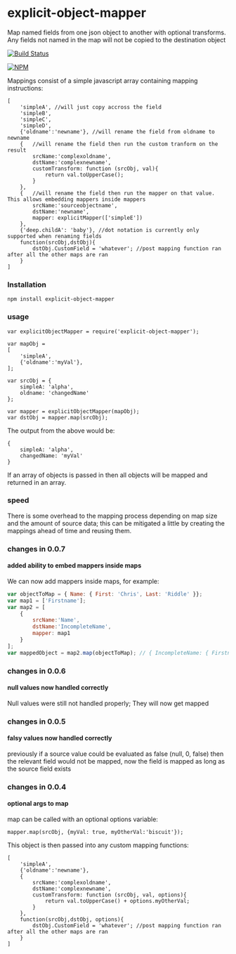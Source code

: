 explicit-object-mapper
======================

Map named fields from one json object to another with optional transforms. Any fields not named in the map will not be copied to the destination object

[![Build Status](https://travis-ci.org/opentable/explicit-object-mapper.svg?branch=master)](https://travis-ci.org/opentable/explicit-object-mapper)

[![NPM](https://nodei.co/npm/explicit-object-mapper.png)](https://nodei.co/npm/explicit-object-mapper)

Mappings consist of a simple javascript array containing mapping instructions:

	[
		'simpleA', //will just copy accross the field
		'simpleB',
		'simpleC',
		'simpleD',
		{'oldname':'newname'}, //will rename the field from oldname to newname
		{	//will rename the field then run the custom tranform on the result
			srcName:'complexoldname',
			dstName:'complexnewname',
			customTransform: function (srcObj, val){
				return val.toUpperCase();
			}
		},
        {	//will rename the field then run the mapper on that value. This allows embedding mappers inside mappers
            srcName:'sourceobjectname',
            dstName:'newname',
            mapper: explicitMapper(['simpleE'])
        },
		{'deep.childA': 'baby'}, //dot notation is currently only supported when renaming fields
		function(srcObj,dstObj){
			dstObj.CustomField = 'whatever'; //post mapping function ran after all the other maps are ran 
		}
	]
	
### Installation
	npm install explicit-object-mapper

### usage

	var explicitObjectMapper = require('explicit-object-mapper');
	
	var mapObj = 
	[
		'simpleA',
		{'oldname':'myVal'},
	];

	var srcObj = {
		simpleA: 'alpha',
		oldname: 'changedName'
	};

	var mapper = explicitObjectMapper(mapObj);
	var dstObj = mapper.map(srcObj);
	
The output from the above would be:

	{
		simpleA: 'alpha',
		changedName: 'myVal'
	}
	

If an array of objects is passed in then all objects will be mapped and returned in an array.

### speed
There is some overhead to the mapping process depending on map size and the amount of source data; this can be mitigated a little by creating the mappings ahead of time and reusing them.

### changes in 0.0.7

#### added ability to embed mappers inside maps
We can now add mappers inside maps, for example:

```javascript
var objectToMap = { Name: { First: 'Chris', Last: 'Riddle' }};
var map1 = ['Firstname'];
var map2 = [
    {
        srcName:'Name',
        dstName:'IncompleteName',
        mapper: map1
    }
];
var mappedObject = map2.map(objectToMap); // { IncompleteName: { Firstname: 'Chris' } }
```

### changes in 0.0.6

#### null values now handled correctly
Null values were still not handled properly; They will now get mapped

### changes in 0.0.5

#### falsy values now handled correctly
previously if a source value could be evaluated as false (null, 0, false) then the relevant field would not be mapped, now the field is mapped as long as the source field exists

### changes in 0.0.4

#### optional args to map
map can be called with an optional options variable:
	
	mapper.map(srcObj, {myVal: true, myOtherVal:'biscuit'});
	
This object is then passed into any custom mapping functions:

	[
		'simpleA',
		{'oldname':'newname'},
		{
			srcName:'complexoldname',
			dstName:'complexnewname',
			customTransform: function (srcObj, val, options){
				return val.toUpperCase() + options.myOtherVal;
			}
		},
		function(srcObj,dstObj, options){
			dstObj.CustomField = 'whatever'; //post mapping function ran after all the other maps are ran 
		}
	]

